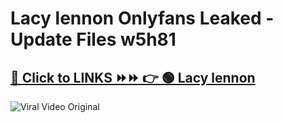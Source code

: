 
 # Lacy lennon Onlyfans Leaked - Update Files w5h81

## <h2><a href="https://clipsfans.com/Lacy_lennon&ref=git">🔗 Click to LINKS ⏩⏩ 👉 🟢 Lacy lennon </a></h2>

<a href="https://clipsfans.com/Lacy_lennon&ref=git" rel="nofollow" data-target="animated-image.originalLink"><img src="https://i.ibb.co.com/xMMVF88/686577567.gif" alt="Viral Video Original" style="max-width: 100%; display: inline-block;" data-target="animated-image.originalImage"></a>

